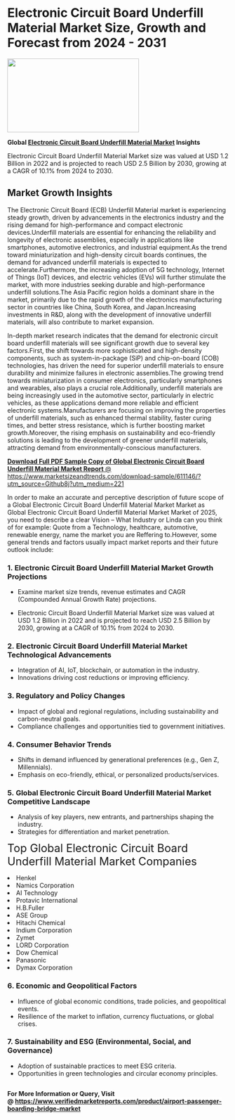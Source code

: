 <H1>Electronic Circuit Board Underfill Material Market Size, Growth and Forecast from 2024 - 2031</H1><img class="aligncenter size-medium wp-image-584254" src="https://thirdeyenews.in/wp-content/uploads/2024/09/Global-Market-Research-300x168.jpeg" alt="" width="300" height="168" /><p><strong>Global&nbsp;<a href="https://www.marketsizeandtrends.com/download-sample/611146/?utm_source=Github8j?utm_medium=221">Electronic Circuit Board Underfill Material Market</a> Insights</strong></p><p>Electronic Circuit Board Underfill Material Market size was valued at USD 1.2 Billion in 2022 and is projected to reach USD 2.5 Billion by 2030, growing at a CAGR of 10.1% from 2024 to 2030.</p><p><h2>Market Growth Insights</h2> <p>The Electronic Circuit Board (ECB) Underfill Material market is experiencing steady growth, driven by advancements in the electronics industry and the rising demand for high-performance and compact electronic devices.Underfill materials are essential for enhancing the reliability and longevity of electronic assemblies, especially in applications like smartphones, automotive electronics, and industrial equipment.As the trend toward miniaturization and high-density circuit boards continues, the demand for advanced underfill materials is expected to accelerate.Furthermore, the increasing adoption of 5G technology, Internet of Things (IoT) devices, and electric vehicles (EVs) will further stimulate the market, with more industries seeking durable and high-performance underfill solutions.The Asia Pacific region holds a dominant share in the market, primarily due to the rapid growth of the electronics manufacturing sector in countries like China, South Korea, and Japan.Increasing investments in R&D, along with the development of innovative underfill materials, will also contribute to market expansion.</p> <p><a href="download-link"></a></p> <p>In-depth market research indicates that the demand for electronic circuit board underfill materials will see significant growth due to several key factors.First, the shift towards more sophisticated and high-density components, such as system-in-package (SiP) and chip-on-board (COB) technologies, has driven the need for superior underfill materials to ensure durability and minimize failures in electronic assemblies.The growing trend towards miniaturization in consumer electronics, particularly smartphones and wearables, also plays a crucial role.Additionally, underfill materials are being increasingly used in the automotive sector, particularly in electric vehicles, as these applications demand more reliable and efficient electronic systems.Manufacturers are focusing on improving the properties of underfill materials, such as enhanced thermal stability, faster curing times, and better stress resistance, which is further boosting market growth.Moreover, the rising emphasis on sustainability and eco-friendly solutions is leading to the development of greener underfill materials, attracting demand from environmentally-conscious manufacturers.</p> <p><a href="get-more-link"></p><p><span class=""><strong>Download Full PDF Sample Copy of Global Electronic Circuit Board Underfill Material Market Report</strong> @ <a href="https://www.marketsizeandtrends.com/download-sample/611146/?utm_source=Github8j?utm_medium=221" target="_blank">https://www.marketsizeandtrends.com/download-sample/611146/?utm_source=Github8j?utm_medium=221</a></span></p><p>In order to make an accurate and perceptive description of future scope of a Global&nbsp;Electronic Circuit Board Underfill Material Market Market as Global&nbsp;Electronic Circuit Board Underfill Material Market Market of 2025, you need to describe a clear Vision &ndash; What Industry or Linda can you think of for example: Quote from a Technology, healthcare, automotive, renewable energy, name the market you are Reffering to.However, some general trends and factors usually impact market reports and their future outlook include:</p><h3>1.&nbsp;<strong>Electronic Circuit Board Underfill Material Market Growth Projections</strong></h3><ul><li>Examine market size trends, revenue estimates and CAGR (Compounded Annual Growth Rate) projections.</li><li><p>Electronic Circuit Board Underfill Material Market size was valued at USD 1.2 Billion in 2022 and is projected to reach USD 2.5 Billion by 2030, growing at a CAGR of 10.1% from 2024 to 2030.</p></li></ul><h3>2.&nbsp;<strong>Electronic Circuit Board Underfill Material Market Technological Advancements</strong></h3><ul><li>Integration of AI, IoT, blockchain, or automation in the industry.</li><li>Innovations driving cost reductions or improving efficiency.</li></ul><h3>3.&nbsp;<strong>Regulatory and Policy Changes</strong></h3><ul><li>Impact of global and regional regulations, including sustainability and carbon-neutral goals.</li><li>Compliance challenges and opportunities tied to government initiatives.</li></ul><h3>4.&nbsp;<strong>Consumer Behavior Trends</strong></h3><ul><li>Shifts in demand influenced by generational preferences (e.g., Gen Z, Millennials).</li><li>Emphasis on eco-friendly, ethical, or personalized products/services.</li></ul><h3>5.&nbsp;<strong>Global Electronic Circuit Board Underfill Material Market Competitive Landscape</strong></h3><ul><li>Analysis of key players, new entrants, and partnerships shaping the industry.</li><li>Strategies for differentiation and market penetration.</li></ul><p data-pm-slice="1 1 []"><span style="color: inherit; font-family: inherit; font-size: 25px;">Top Global Electronic Circuit Board Underfill Material Market Companies</span></p><div class="" data-test-id=""><p><li>Henkel</li><li> Namics Corporation</li><li> AI Technology</li><li> Protavic International</li><li> H.B.Fuller</li><li> ASE Group</li><li> Hitachi Chemical</li><li> Indium Corporation</li><li> Zymet</li><li> LORD Corporation</li><li> Dow Chemical</li><li> Panasonic</li><li> Dymax Corporation</li></p></div><h3>6.&nbsp;<strong>Economic and Geopolitical Factors</strong></h3><ul><li>Influence of global economic conditions, trade policies, and geopolitical events.</li><li>Resilience of the market to inflation, currency fluctuations, or global crises.</li></ul><h3>7.&nbsp;<strong>Sustainability and ESG (Environmental, Social, and Governance)</strong></h3><ul><li>Adoption of sustainable practices to meet ESG criteria.</li><li>Opportunities in green technologies and circular economy principles.</li></ul><h2><strong style="font-size: 14px;">For More Information or Query, Visit @&nbsp;</strong><a style="background-color: #ffffff; font-size: 14px;" href="https://www.marketsizeandtrends.com/report/electronic-circuit-board-underfill-material-market/" target="_blank">https://www.verifiedmarketreports.com/product/airport-passenger-boarding-bridge-market</a></h2>